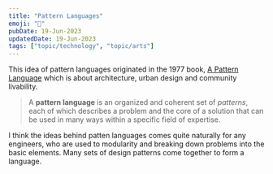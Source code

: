 ```yaml
---
title: "Pattern Languages"
emoji: "🧩"
pubDate: 19-Jun-2023
updatedDate: 19-Jun-2023
tags: ["topic/technology", "topic/arts"]
---
```


 This idea of pattern languages originated in the 1977 book, [A Pattern Language](https://en.wikipedia.org/wiki/A_Pattern_Language) which is about architecture, urban design and community livability.

  >A **pattern language** is an organized and coherent set of _patterns_, each of which describes a problem and the core of a solution that can be used in many ways within a specific field of expertise.
  
I think the ideas behind patten languages comes quite naturally for any engineers, who are used to modularity and breaking down problems into the basic elements. Many sets of design patterns come together to form a language.
